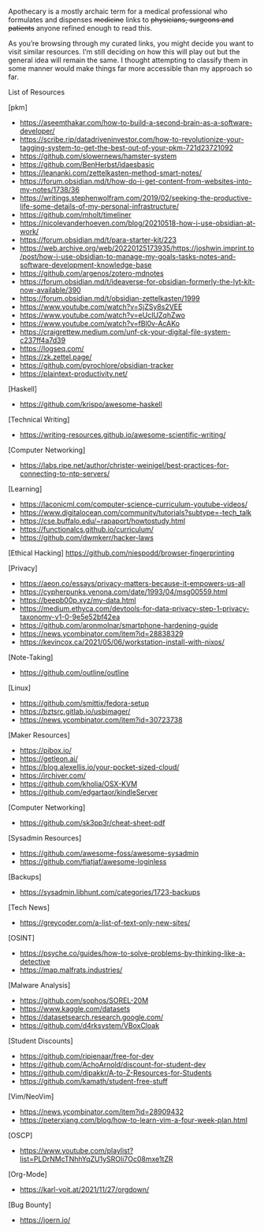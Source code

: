 Apothecary is a mostly archaic term for a medical professional who formulates and dispenses ~~medicine~~ links to ~~physicians, surgeons and patients~~ anyone refined enough to read this.

As you’re browsing through my curated links, you might decide you want to visit similar resources. I’m still deciding on how this will play out but the general idea will remain the same. I thought attempting to classify them in some manner would make things far more accessible than my approach so far.

List of Resources




[pkm]
- https://aseemthakar.com/how-to-build-a-second-brain-as-a-software-developer/
- https://scribe.rip/datadriveninvestor.com/how-to-revolutionize-your-tagging-system-to-get-the-best-out-of-your-pkm-721d23721092
- https://github.com/slowernews/hamster-system
- https://github.com/BenHerbst/idaesbasic
- https://leananki.com/zettelkasten-method-smart-notes/
- https://forum.obsidian.md/t/how-do-i-get-content-from-websites-into-my-notes/1738/36
- https://writings.stephenwolfram.com/2019/02/seeking-the-productive-life-some-details-of-my-personal-infrastructure/
- https://github.com/mholt/timeliner
- https://nicolevanderhoeven.com/blog/20210518-how-i-use-obsidian-at-work/
- https://forum.obsidian.md/t/para-starter-kit/223
- https://web.archive.org/web/20220125173935/https://joshwin.imprint.to/post/how-i-use-obsidian-to-manage-my-goals-tasks-notes-and-software-development-knowledge-base
- https://github.com/argenos/zotero-mdnotes
- https://forum.obsidian.md/t/ideaverse-for-obsidian-formerly-the-lyt-kit-now-available/390
- https://forum.obsidian.md/t/obsidian-zettelkasten/1999
- https://www.youtube.com/watch?v=SjZSy8s2VEE
- https://www.youtube.com/watch?v=eUcIUZqhZwo
- https://www.youtube.com/watch?v=fBl0v-AcAKo
- https://craigrettew.medium.com/unf-ck-your-digital-file-system-c237ff4a7d39
- https://logseq.com/
- https://zk.zettel.page/
- https://github.com/pyrochlore/obsidian-tracker
- https://plaintext-productivity.net/

[Haskell]
- https://github.com/krispo/awesome-haskell

[Technical Writing]
- https://writing-resources.github.io/awesome-scientific-writing/

[Computer Networking]
- https://labs.ripe.net/author/christer-weinigel/best-practices-for-connecting-to-ntp-servers/

[Learning]
- https://laconicml.com/computer-science-curriculum-youtube-videos/
- https://www.digitalocean.com/community/tutorials?subtype=-tech_talk
- https://cse.buffalo.edu/~rapaport/howtostudy.html
- https://functionalcs.github.io/curriculum/
- https://github.com/dwmkerr/hacker-laws

[Ethical Hacking]
https://github.com/niespodd/browser-fingerprinting

[Privacy]
- https://aeon.co/essays/privacy-matters-because-it-empowers-us-all
- https://cypherpunks.venona.com/date/1993/04/msg00559.html
- https://beepb00p.xyz/my-data.html
- https://medium.ethyca.com/devtools-for-data-privacy-step-1-privacy-taxonomy-v1-0-9e5e52bf42ea
- https://github.com/aronmolnar/smartphone-hardening-guide
- https://news.ycombinator.com/item?id=28838329
- https://kevincox.ca/2021/05/06/workstation-install-with-nixos/

[Note-Taking]
- https://github.com/outline/outline

[Linux]
- https://github.com/smittix/fedora-setup
- https://bztsrc.gitlab.io/usbimager/
- https://news.ycombinator.com/item?id=30723738

[Maker Resources]
- https://pibox.io/
- https://getleon.ai/
- https://blog.alexellis.io/your-pocket-sized-cloud/
- https://irchiver.com/
- https://github.com/kholia/OSX-KVM
- https://github.com/edgartaor/kindleServer

[Computer Networking]
- https://github.com/sk3pp3r/cheat-sheet-pdf

[Sysadmin Resources]
- https://github.com/awesome-foss/awesome-sysadmin
- https://github.com/fiatjaf/awesome-loginless

[Backups]
- https://sysadmin.libhunt.com/categories/1723-backups

[Tech News]
- https://greycoder.com/a-list-of-text-only-new-sites/

[OSINT]
- https://psyche.co/guides/how-to-solve-problems-by-thinking-like-a-detective
- https://map.malfrats.industries/

[Malware Analysis]
- https://github.com/sophos/SOREL-20M
- https://www.kaggle.com/datasets
- https://datasetsearch.research.google.com/
- https://github.com/d4rksystem/VBoxCloak

[Student Discounts]
- https://github.com/ripienaar/free-for-dev
- https://github.com/AchoArnold/discount-for-student-dev
- https://github.com/dipakkr/A-to-Z-Resources-for-Students
- https://github.com/kamath/student-free-stuff

[Vim/NeoVim]
- https://news.ycombinator.com/item?id=28909432
- https://peterxjang.com/blog/how-to-learn-vim-a-four-week-plan.html

[OSCP]
- https://www.youtube.com/playlist?list=PLDrNMcTNhhYqZU1ySROli7Oc08mxe1tZR

[Org-Mode]
- https://karl-voit.at/2021/11/27/orgdown/

[Bug Bounty]
- https://joern.io/
